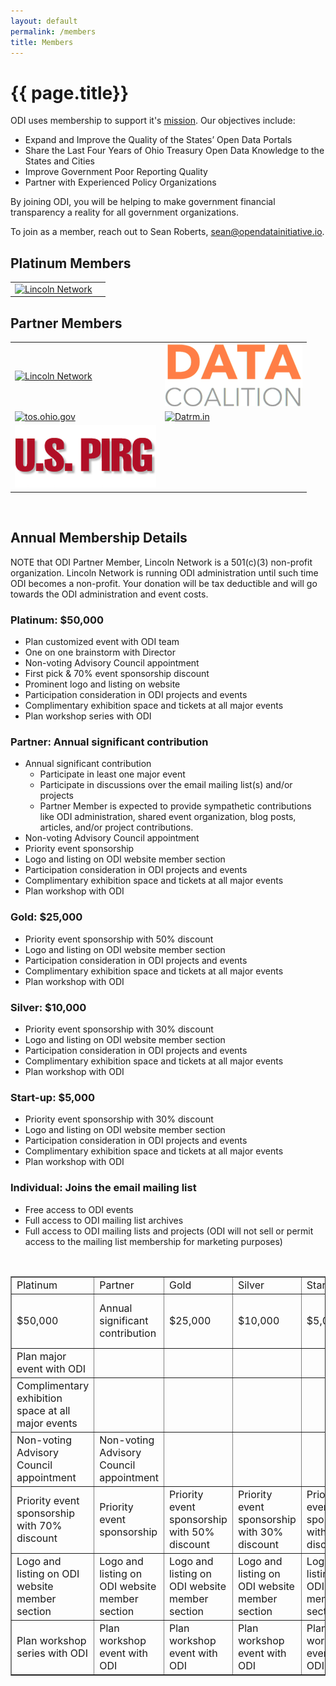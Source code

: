 ```yaml
---
layout: default
permalink: /members
title: Members
---
```

# {{ page.title}}
ODI uses membership to support it's [mission](/about#mission). Our objectives include:

* Expand and Improve the Quality of the States’ Open Data Portals
* Share the Last Four Years of Ohio Treasury Open Data Knowledge to the States and Cities
* Improve Government Poor Reporting Quality
* Partner with Experienced Policy Organizations

By joining ODI, you will be helping to make government financial transparency a reality for all government organizations.

To join as a member, reach out to Sean Roberts, <a target="_blank" href="mailto:sean@opendatainitiative.io?subject=Join as a member">sean@opendatainitiative.io</a>.

## Platinum Members
<!-- two column table to hold partner member icons -->
<table width="100%" align="center" cellpadding="10">
	<tr>	
		<td><a href="http://joinlincoln.org/"><img src="{{'/assets/img/lincoln-network-logo-hat-teal-small.png'}}" alt="Lincoln Network"></a></td>
		<td></td>
	</tr>
</table>

## Partner Members
<!-- two column table to hold partner member icons -->
<table width="100%" align="center" cellpadding="10">
	<tr>	
		<td><a href="http://joinlincoln.org/"><img src="/assets/img/lincoln-network-logo-hat-teal-small.png" alt="Lincoln Network"></a></td>
		<td><a href="https://www.datacoalition.org/"><img src="/assets/img/DataCoalition2016Logo.png" alt="Data Coalition"></a></td>
	</tr>
	<tr>
		<td><a href="http://www.tos.ohio.gov/"><img src="/assets/img/tos-logo.png" alt="tos.ohio.gov"></a></td>
		<td><a href="http://datrm.in/"><img src="/assets/img/datrmin-logo-small.png" alt="Datrm.in"></a></td>
	</tr>
	<tr>
		<td><a href="https://uspirg.org/home"><img src="/assets/img/PIRG-logo.png" alt="tos.ohio.gov"></a></td>
		<td></td>
	</tr>
</table><br />

## Annual Membership Details
NOTE that ODI Partner Member, Lincoln Network is a 501(c)(3) non-profit organization. Lincoln Network is running ODI administration until such time ODI becomes a non-profit. Your donation will be tax deductible and will go towards the ODI administration and event costs.

### Platinum: $50,000
* Plan customized event with ODI team
* One on one brainstorm with Director
* Non-voting Advisory Council appointment
* First pick & 70% event sponsorship discount
* Prominent logo and listing on website
* Participation consideration in ODI projects and events
* Complimentary exhibition space and tickets at all major events
* Plan workshop series with ODI

### Partner: Annual significant contribution
* Annual significant contribution
  * Participate in least one major event
  * Participate in discussions over the email mailing list(s) and/or projects
  * Partner Member is expected to provide sympathetic contributions like ODI administration, shared event organization, blog posts, articles, and/or project contributions.
* Non-voting Advisory Council appointment
* Priority event sponsorship
* Logo and listing on ODI website member section
* Participation consideration in ODI projects and events
* Complimentary exhibition space and tickets at all major events
* Plan workshop with ODI

### Gold: $25,000
* Priority event sponsorship with 50% discount
* Logo and listing on ODI website member section
* Participation consideration in ODI projects and events
* Complimentary exhibition space and tickets at all major events
* Plan workshop with ODI

### Silver: $10,000
* Priority event sponsorship with 30% discount
* Logo and listing on ODI website member section
* Participation consideration in ODI projects and events
* Complimentary exhibition space and tickets at all major events
* Plan workshop with ODI

### Start-up: $5,000
* Priority event sponsorship with 30% discount
* Logo and listing on ODI website member section
* Participation consideration in ODI projects and events
* Complimentary exhibition space and tickets at all major events
* Plan workshop with ODI

### Individual: Joins the email mailing list
* Free access to ODI events
* Full access to ODI mailing list archives
* Full access to ODI mailing lists and projects (ODI will not sell or permit access to the mailing list membership for marketing purposes)

<br />
<font size="3">
<table border="1" cellpadding="5">
	<tbody>
		<tr><td>Platinum</td><td>Partner</td><td>Gold</td><td>Silver</td><td>Startup</td><td>Individual</td></tr>
		<tr><td>$50,000</td><td>Annual significant contribution</td><td>$25,000</td><td>$10,000</td><td>$5,000</td><td>Joins the email mailing list</td></tr>
		<tr><td>Plan major event with ODI</td><td></td><td></td><td></td><td></td><td></td></tr>
		<tr><td>Complimentary exhibition space at all major events</td><td></td><td></td><td></td><td></td><td></td></tr>
		<tr><td>Non-voting Advisory Council appointment</td><td>Non-voting Advisory Council appointment</td><td></td><td></td><td></td><td></td></tr>
		<tr><td>Priority event sponsorship with 70% discount</td><td>Priority event sponsorship</td><td>Priority event sponsorship with 50% discount</td><td>Priority event sponsorship with 30% discount</td><td>Priority event sponsorship with 30% discount</td><td>Free access to ODI events</td></tr>
		<tr><td>Logo and listing on ODI website member section</td><td>Logo and listing on ODI website member section</td><td>Logo and listing on ODI website member section</td><td>Logo and listing on ODI website member section</td><td>Logo and listing on ODI website member section</td><td></td></tr>
		<tr><td>Plan workshop series with ODI</td><td>Plan workshop event with ODI</td><td>Plan workshop event with ODI</td><td>Plan workshop event with ODI</td><td>Plan workshop event with ODI</td><td></td></tr>
	</tbody>
</table>
</font>

